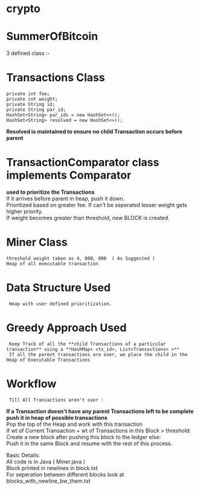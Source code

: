 # crypto
# SummerOfBitcoin 
 3 defined class :-  
# Transactions Class
    private int fee;  
    private int weight;  
    private String id;  
    private String par_id;  
    HashSet<String> par_ids = new HashSet<>();  
    HashSet<String> resolved = new HashSet<>();  
  **Resolved is maintained to ensure no child Transaction occurs before parent**      
    
      
        
          
 # TransactionComparator class implements Comparator<Transaction>  
   **used to prioritize the Transactions**  
       If it arrives before parent in heap, push it down.    
       Prioritized based on greater fee.
       If can't be seperated lesser weight gets higher priority.  
       If weight becomes greater than threshold, new BLOCK is created.  
# Miner Class   
    threshold weight taken as 4, 000, 000  ( As Suggested )  
    Heap of all executable transaction  

#  Data Structure Used  
     Heap with user defined prioritization.  

#  Greedy Approach Used
     Keep Track of all the **child Transactions of a particular transaction** using a **HashMap< <tx_id>, List<Transactions> >**      
     If all the parent transactions are over, we place the child in the Heap of Executable Transactions 
   

#   Workflow 
     Till All Transactions aren't over :     
   **If a Transaction doesn't have any parent Transactions left to be complete push it in heap of possible transactions**   
     Pop the top of the Heap and work with this transaction  
     If wt of Current Transaction + wt of Transactions in this Block > threshold:  
     <t />    Create a new block after pushing this block to the ledger
     else:    
     <t />   Push it in the same Block and resume with the rest of this process.  
   
     
      
     
     
   
   
   
     
       
         
         
   Basic Details:  
    All code is in Java ( Miner.java )   
    Block printed in newlines in block.txt  
    For seperation between different blocks  look at blocks_with_newline_bw_them.txt   
    
   
